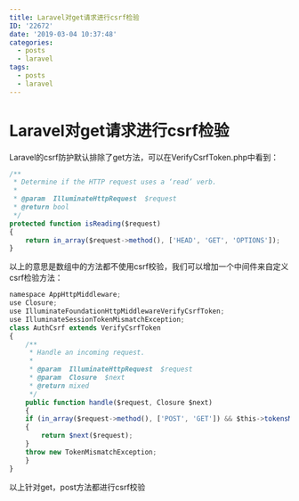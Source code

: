 ```yaml
---
title: Laravel对get请求进行csrf检验
ID: '22672'
date: '2019-03-04 10:37:48'
categories:
  - posts
  - laravel
tags:
  - posts
  - laravel
---
```


# Laravel对get请求进行csrf检验

Laravel的csrf防护默认排除了get方法，可以在VerifyCsrfToken.php中看到：

``` js 
/**
 * Determine if the HTTP request uses a ‘read’ verb.
 *
 * @param  IlluminateHttpRequest  $request
 * @return bool
 */
protected function isReading($request)
{
    return in_array($request->method(), ['HEAD', 'GET', 'OPTIONS']);
}
```

以上的意思是数组中的方法都不使用csrf校验，我们可以增加一个中间件来自定义csrf检验方法：

``` js 
namespace AppHttpMiddleware;
use Closure;
use IlluminateFoundationHttpMiddlewareVerifyCsrfToken;
use IlluminateSessionTokenMismatchException;
class AuthCsrf extends VerifyCsrfToken
{
    /**
     * Handle an incoming request.
     *
     * @param  IlluminateHttpRequest  $request
     * @param  Closure  $next
     * @return mixed
     */
    public function handle($request, Closure $next)
    {
    if (in_array($request->method(), ['POST', 'GET']) && $this->tokensMatch($request))
    {
        return $next($request);
    }
    throw new TokenMismatchException;
    }
}
```

以上针对get，post方法都进行csrf校验
 
 
 
 
